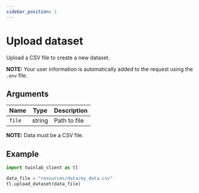 ```yaml
---
sidebar_position: 1
---
```


# Upload dataset

Upload a CSV file to create a new dataset.

**NOTE:** Your user information is automatically added to the request using the `.env` file.

## Arguments

| Name   | Type   | Description  |
| ------ | ------ | ------------ |
| `file` | string | Path to file |

**NOTE:** Data must be a CSV file.

## Example

```python
import twinlab_client as tl

data_file = "resources/data/my_data.csv"
tl.upload_dataset(data_file)
```
